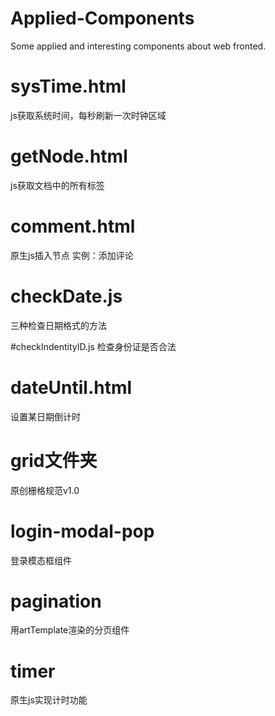 # Applied-Components
Some applied and interesting components about web fronted.

# sysTime.html
js获取系统时间，每秒刷新一次时钟区域

# getNode.html
js获取文档中的所有标签

# comment.html
原生js插入节点
实例：添加评论

# checkDate.js
三种检查日期格式的方法

#checkIndentityID.js
检查身份证是否合法

# dateUntil.html
设置某日期倒计时

# grid文件夹
原创栅格规范v1.0

# login-modal-pop
登录模态框组件

# pagination
用artTemplate渲染的分页组件

# timer
原生js实现计时功能